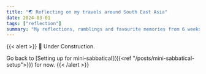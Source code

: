 ```yaml
---
title: "🌏 Reflecting on my travels around South East Asia"
date: 2024-03-01
tags: ["reflection"]
summary: "My reflections, ramblings and favourite memories from 6 weeks of travel around South East Asia"
---
```


{{< alert >}}
🚧 Under Construction.

Go back to [Setting up for mini-sabbatical]({{<ref "/posts/mini-sabbatical-setup">}}) for now.
{{< /alert >}}
